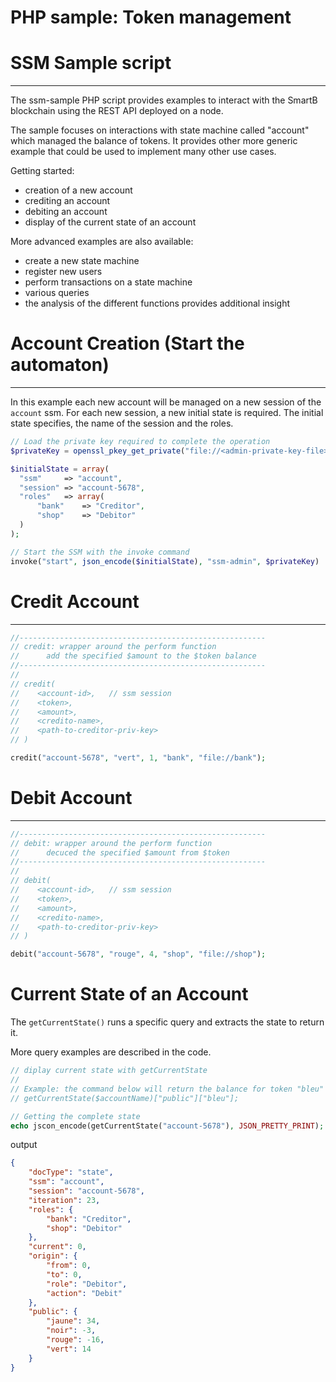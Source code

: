 # PHP sample: Token management



# SSM Sample script

---

The ssm-sample PHP script provides examples to interact with the SmartB blockchain using the REST API deployed on a node. 

The sample focuses on interactions with state machine called "account" which managed the balance of tokens. It provides other more generic example that could be used to implement many other use cases.

Getting started: 

- creation of a new account
- crediting an account
- debiting an account
- display of the current state of an account

More advanced examples are also available:

- create a new state machine
- register new users
- perform transactions on a state machine
- various queries
- the analysis of the different functions provides additional insight



# Account Creation (Start the automaton)

---

In this example each new account will be managed on a new session of the `account` ssm. For each new session, a new initial state is required. The initial state specifies, the name of the session and the roles.

```php
// Load the private key required to complete the operation
$privateKey = openssl_pkey_get_private("file://<admin-private-key-file>");

$initialState = array(
  "ssm"     => "account",
  "session" => "account-5678",
  "roles"   => array(
      "bank"    => "Creditor",
      "shop"    => "Debitor"
  )
);

// Start the SSM with the invoke command
invoke("start", json_encode($initialState), "ssm-admin", $privateKey)
```



# Credit Account

---

```php
//-------------------------------------------------------
// credit: wrapper around the perform function
//      add the specified $amount to the $token balance
//-------------------------------------------------------
// 
// credit(
//    <account-id>,   // ssm session 
//    <token>,
//    <amount>, 
//    <credito-name>, 
//    <path-to-creditor-priv-key>
// )

credit("account-5678", "vert", 1, "bank", "file://bank");
```



# Debit Account

---

```php
//-------------------------------------------------------
// debit: wrapper around the perform function
//      decuced the specified $amount from $token 
//-------------------------------------------------------
// 
// debit(
//    <account-id>,   // ssm session 
//    <token>, 
//    <amount>, 
//    <credito-name>, 
//    <path-to-creditor-priv-key>
// )

debit("account-5678", "rouge", 4, "shop", "file://shop");
```



# Current State of an Account

The `getCurrentState()` runs a specific query and extracts the state to return it. 

More query examples are described in the code.

```php
// diplay current state with getCurrentState
//
// Example: the command below will return the balance for token "bleu"
// getCurrentState($accountName)["public"]["bleu"];

// Getting the complete state
echo jscon_encode(getCurrentState("account-5678"), JSON_PRETTY_PRINT);
```

output

```json
{
    "docType": "state",
    "ssm": "account",
    "session": "account-5678",
    "iteration": 23,
    "roles": {
        "bank": "Creditor",
        "shop": "Debitor"
    },
    "current": 0,
    "origin": {
        "from": 0,
        "to": 0,
        "role": "Debitor",
        "action": "Debit"
    },
    "public": {
        "jaune": 34,
        "noir": -3,
        "rouge": -16,
        "vert": 14
    }
}
```
